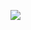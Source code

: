 [![](https://visitcount.itsvg.in/api?id=SantiagoBayona&label=Profile%20Views&color=12&pretty=false)](https://visitcount.itsvg.in)

<!--
**SantiagoBayona/SantiagoBayona** is a ✨ _special_ ✨ repository because its `README.md` (this file) appears on your GitHub profile.

Here are some ideas to get you started:

- 🔭 I’m currently working on ...
- 🌱 I’m currently learning ...
- 👯 I’m looking to collaborate on ...
- 🤔 I’m looking for help with ...
- 💬 Ask me about ...
- 📫 How to reach me: ...
- 😄 Pronouns: ...
- ⚡ Fun fact: ...
-->
